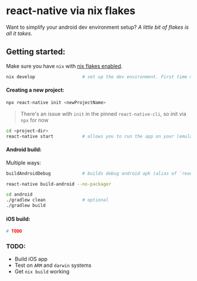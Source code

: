 # react-native via nix flakes
Want to simplify your android dev environment setup? *A little bit of flakes is all it takes*.

## Getting started:
Make sure you have `nix` with [nix flakes enabled](https://nixos.wiki/wiki/Flakes#Enable_flakes).
```bash
nix develop                  # set up the dev environment. First time may take a while
```

#### Creating a new project:
```bash
npx react-native init <newProjectName>
```
> There's an issue with `init` in the pinned `react-native-cli`, so init via `npx` for now

```bash
cd <project-dir>
react-native start           # allows you to run the app on your (emulated) device
```

#### Android build:
Multiple ways:
```bash
buildAndroidDebug            # builds debug android apk (alias of `react-native build-android`)
```
```bash
react-native build-android --no-packager
```
```bash
cd android
./gradlew clean              # optional
./gradlew build
```
#### iOS build:
```bash
# TODO
```

### TODO:
- Build iOS app
- Test on `ARM` and `darwin` systems
- Get `nix build` working

